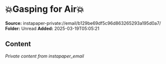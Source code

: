 # 💥Gasping for Air💥

**Source:** instapaper-private://email/b129be69df5c96d863265293a195d0a7/
**Folder:** Unread
**Added:** 2025-03-19T05:05:21




## Content
*Private content from instapaper_email*

